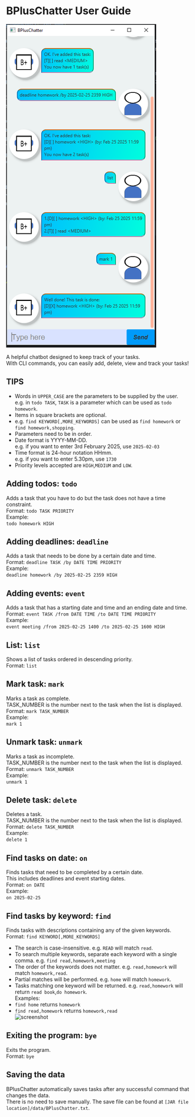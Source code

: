 # BPlusChatter User Guide

![screenshot](./Ui.png)

A helpful chatbot designed to keep track of your tasks. <br>
With CLI commands, you can easily add, delete, view and track your tasks!

## TIPS
- Words in ```UPPER_CASE``` are the parameters to be supplied by the user.<br>
e.g. in ```todo TASK```, ```TASK``` is a parameter which can be used as
```todo homework```.<br>
- Items in square brackets are optional.
- e.g. ```find KEYWORD[,MORE_KEYWORDS]``` can be used as
```find homework``` or ```find homework,shopping```.
- Parameters need to be in order.
- Date format is YYYY-MM-DD.<br>
e.g. if you want to enter 3rd February 2025, use ```2025-02-03```
- Time format is 24-hour notation HHmm.<br>
e.g. if you want to enter 5.30pm, use ```1730```
- Priority levels accepted are ```HIGH```,```MEDIUM``` and ```LOW```.

## Adding todos: ```todo```
Adds a task that you have to do but the task does not have a time constraint.<br>
Format: ```todo TASK PRIORITY```<br>
Example:<br>
```todo homework HIGH```

## Adding deadlines: ```deadline```
Adds a task that needs to be done by a certain date and time.<br>
Format: ```deadline TASK /by DATE TIME PRIORITY```<br>
Example:<br>
```deadline homework /by 2025-02-25 2359 HIGH```

## Adding events: ```event```
Adds a task that has a starting date and time and an ending date and time.<br>
Format: ```event TASK /from DATE TIME /to DATE TIME PRIORITY```<br>
Example:<br>
```event meeting /from 2025-02-25 1400 /to 2025-02-25 1600 HIGH```

## List: ```list```
Shows a list of tasks ordered in descending priority.<br>
Format: ```list```

## Mark task: ```mark```
Marks a task as complete.<br>
TASK_NUMBER is the number next to the task when the list is displayed.<br>
Format: ```mark TASK_NUMBER```<br>
Example:<br>
```mark 1```

## Unmark task: ```unmark```
Marks a task as incomplete.<br>
TASK_NUMBER is the number next to the task when the list is displayed.<br>
Format: ```unmark TASK_NUMBER```<br>
Example:<br>
```unmark 1```

## Delete task: ```delete```
Deletes a task.<br>
TASK_NUMBER is the number next to the task when the list is displayed.<br>
Format: ```delete TASK_NUMBER```<br>
Example:<br>
```delete 1```

## Find tasks on date: ```on```
Finds tasks that need to be completed by a certain date.<br>
This includes deadlines and event starting dates.<br>
Format: ```on DATE```<br>
Example:<br>
```on 2025-02-25```

## Find tasks by keyword: ```find```
Finds tasks with descriptions containing any of the given keywords.<br>
Format: ```find KEYWORD[,MORE_KEYWORDS]```
- The search is case-insensitive. e.g. ```READ``` will match ```read```.
- To search multiple keywords, separate each keyword with a single comma.
e.g. ```find read,homework,meeting```
- The order of the keywords does not matter. 
e.g. ```read,homework``` will match ```homework,read```.
- Partial matches will be performed.
e.g. ```home``` will match ```homework```.
- Tasks matching one keyword will be returned.
e.g. ```read,homework``` will return ```read book```,```do homework```.<br>
Examples:<br>
- ```find home``` returns ```homework```
- ```find read,homework``` returns ```homework,read```<br>
![screenshot](./find.png)

## Exiting the program: ```bye```
Exits the program.<br>
Format: ```bye```

## Saving the data
BPlusChatter automatically saves tasks after any successful command that changes the data.<br>
There is no need to save manually.
The save file can be found at ```[JAR file location]/data/BPlusChatter.txt```.